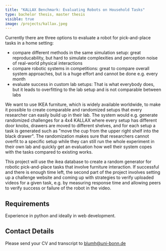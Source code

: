 ```yaml
---
title: "KALLAX Benchmark: Evaluating Robots on Household Tasks"
type: bachelor thesis, master thesis
visible: true
image: /projects/kallax.jpeg
---
```

Currently there are three options to evaluate a robot for pick-and-place tasks in a home setting: 

* compare different methods in the same simulation setup: great reproducability, but hard to simulate complexities and perception noise of real-world physical interactions
* compare robotic systems in competitions: great to compare overall system approaches, but is a huge effort and cannot be done e.g. every month
* evaluate success in custom lab setups: That is what everybody does, but it leads to overfitting to the lab setup and is not comparable between labs

We want to use IKEA furniture, which is widely available worldwide, to make it possible to create comparable and randomized setups that every researcher can easily build up in their lab. The system would e.g. generate randomized challenges for a 4x4 KALLAX where every setup has different door knobs, drawers are moved to different shelves, and for each setup a task is generated such as "move the cup from the upper right shelf into the black drawer". The randomization makes sure that researchers cannot overfit to a specific setup while they can still run the whole experiment in their own lab and quickly get an evaluation how well their system copes with the tasks compared to existing works.

This project will use the ikea database to create a random generator for robotic pick-and-place tasks that involve furniture interaction. If successful and there is enough time left, the second part of the project involves setting up a challenge website and coming up with strategies to verify uploaded videos for a given task, e.g. by measuring response time and allowing peers to verify success or failure of the robot in the video.

## Requirements
Experience in python and ideally in web development. 
## Contact Details
Please send your CV and transcript to [blumh@uni-bonn.de](mailto:blumh@uni-bonn.de)